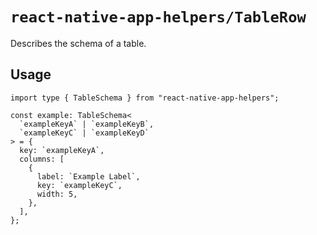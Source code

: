 # `react-native-app-helpers/TableRow`

Describes the schema of a table.

## Usage

```tsx
import type { TableSchema } from "react-native-app-helpers";

const example: TableSchema<
  `exampleKeyA` | `exampleKeyB`,
  `exampleKeyC` | `exampleKeyD`
> = {
  key: `exampleKeyA`,
  columns: [
    {
      label: `Example Label`,
      key: `exampleKeyC`,
      width: 5,
    },
  ],
};
```
